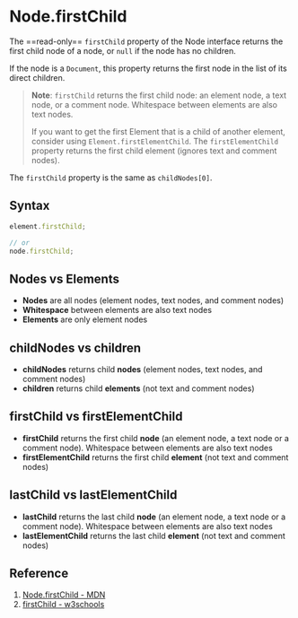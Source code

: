 # Node.firstChild

The ==read-only== `firstChild` property of the Node interface returns the first child node of a node, or `null` if the node has no children.

If the node is a `Document`, this property returns the first node in the list of its direct children.

> **Note**: `firstChild` returns the first child node: an element node, a text node, or a comment node. Whitespace between elements are also text nodes.
>
> If you want to get the first Element that is a child of another element, consider using `Element.firstElementChild`. The `firstElementChild` property returns the first child element (ignores text and comment nodes).

The `firstChild` property is the same as `childNodes[0]`.

## Syntax

```js
element.firstChild;

// or
node.firstChild;
```

## Nodes vs Elements

- **Nodes** are all nodes (element nodes, text nodes, and comment nodes)
- **Whitespace** between elements are also text nodes
- **Elements** are only element nodes

## childNodes vs children

- **childNodes** returns child **nodes** (element nodes, text nodes, and comment nodes)
- **children** returns child **elements** (not text and comment nodes)

## firstChild vs firstElementChild

- **firstChild** returns the first child **node** (an element node, a text node or a comment node). Whitespace between elements are also text nodes
- **firstElementChild** returns the first child **element** (not text and comment nodes)

## lastChild vs lastElementChild

- **lastChild** returns the last child **node** (an element node, a text node or a comment node). Whitespace between elements are also text nodes
- **lastElementChild** returns the last child **element** (not text and comment nodes)

## Reference

1. [Node.firstChild - MDN](https://developer.mozilla.org/en-US/docs/Web/API/Node/firstChild)
2. [firstChild - w3schools](https://www.w3schools.com/jsref/prop_node_firstchild.asp)
